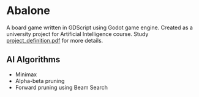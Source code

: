 # Abalone
A board game written in GDScript using Godot game engine. Created as a university project for Artificial Intelligence course. Study [project_definition.pdf](https://github.com/sajjadroudi/AI-Abalone/blob/master/project_definition.pdf) for more details.

## AI Algorithms
- Minimax
- Alpha-beta pruning
- Forward pruning using Beam Search
